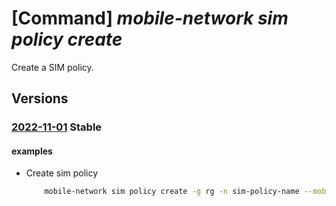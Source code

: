 # [Command] _mobile-network sim policy create_

Create a SIM policy.

## Versions

### [2022-11-01](/Resources/mgmt-plane/L3N1YnNjcmlwdGlvbnMve30vcmVzb3VyY2Vncm91cHMve30vcHJvdmlkZXJzL21pY3Jvc29mdC5tb2JpbGVuZXR3b3JrL21vYmlsZW5ldHdvcmtzL3t9L3NpbXBvbGljaWVzL3t9/2022-11-01.xml) **Stable**

<!-- mgmt-plane /subscriptions/{}/resourcegroups/{}/providers/microsoft.mobilenetwork/mobilenetworks/{}/simpolicies/{} 2022-11-01 -->

#### examples

- Create sim policy
    ```bash
        mobile-network sim policy create -g rg -n sim-policy-name --mobile-network-name mobile-network-name --default-slice '{id:slice-id}' --slice-config "[{slice:{id:slice-id},defaultDataNetwork:{id:data-network-id},dataNetworkConfigurations:[{dataNetwork:{id:data-network-id},allowedServices:[{id:service-id}],sessionAmbr:{uplink:'500 Mbps',downlink:'1 Gbps'}}]}]" --ue-ambr "{uplink:'500 Mbps',downlink:'1 Gbps'}"
    ```
